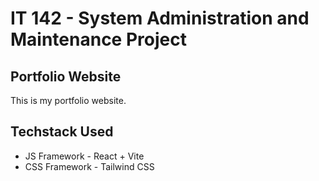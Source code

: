 # IT 142 - System Administration and Maintenance Project

## Portfolio Website

This is my portfolio website.

## Techstack Used

- JS Framework - React + Vite
- CSS Framework - Tailwind CSS
